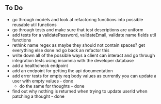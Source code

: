 ## To Do

- go through models and look at refactoring functions into possible reusable util functions
- go through tests and make sure that test descriptions are uniform
- add tests for a validatePassword, validateEmail, validate name fields util functions
- rethink name regex as maybe they should not contain spaces? get everything else done nd go back an refactor this
- write down all of the possible ways a client can interact and go through integration tests using insomnia with the developer database
- add a healthcheck endpoint
- add an endpoint for getting the api documentation
- add error tests for empty req body values as currently you can update a user with empty values - done
  - do the same for thoughts - done
- find out why nothing is returned when trying to update userId when patching a thought - done
